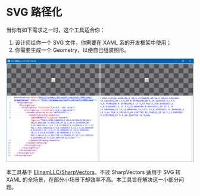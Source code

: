 # SVG 路径化

当你有如下需求之一时，这个工具适合你：

1. 设计师给你一个 SVG 文件，你需要在 XAML 系的开发框架中使用；
2. 你需要生成一个 Geometry，以便自己组装图形。

![主界面截图](/docs/img/main_screenshot.png)

本工具基于 [ElinamLLC/SharpVectors](https://github.com/ElinamLLC/SharpVectors)。不过 SharpVectors 适用于 SVG 转 XAML 的全场景，在部分小场景下却效率不高。本工具旨在解决这一小部分问题。
